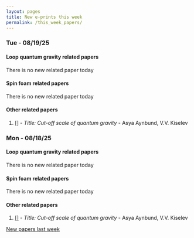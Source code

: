 ```yaml
---
layout: pages
title: New e-prints this week
permalink: /this_week_papers/
---
```




### Tue - 08/19/25

#### Loop quantum gravity related papers

There is no new related paper today 

#### Spin foam related papers

There is no new related paper today 



#### Other related papers

1. [[]](https://arxiv.org/abs/) - *Title:
          Cut-off scale of quantum gravity* - Asya Aynbund, V.V. Kiselev



### Mon - 08/18/25

#### Loop quantum gravity related papers

There is no new related paper today 

#### Spin foam related papers

There is no new related paper today 



#### Other related papers

1. [[]](https://arxiv.org/abs/) - *Title:
          Cut-off scale of quantum gravity* - Asya Aynbund, V.V. Kiselev






[New papers last week]({{site.url}}/archived/weekly/pre-prints/2025/08/18/archived_weekly_papers.html)